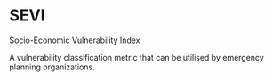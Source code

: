 # SEVI

Socio-Economic Vulnerability Index

A vulnerability classification metric that can be utilised by emergency planning organizations.

